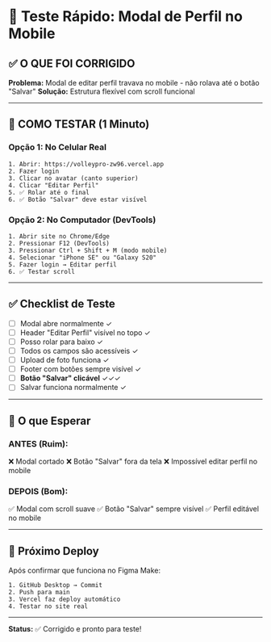 # 🧪 Teste Rápido: Modal de Perfil no Mobile

## ✅ O QUE FOI CORRIGIDO

**Problema:** Modal de editar perfil travava no mobile - não rolava até o botão "Salvar"
**Solução:** Estrutura flexível com scroll funcional

---

## 📱 COMO TESTAR (1 Minuto)

### **Opção 1: No Celular Real**
```
1. Abrir: https://volleypro-zw96.vercel.app
2. Fazer login
3. Clicar no avatar (canto superior)
4. Clicar "Editar Perfil"
5. ✅ Rolar até o final
6. ✅ Botão "Salvar" deve estar visível
```

### **Opção 2: No Computador (DevTools)**
```
1. Abrir site no Chrome/Edge
2. Pressionar F12 (DevTools)
3. Pressionar Ctrl + Shift + M (modo mobile)
4. Selecionar "iPhone SE" ou "Galaxy S20"
5. Fazer login → Editar perfil
6. ✅ Testar scroll
```

---

## ✅ Checklist de Teste

- [ ] Modal abre normalmente ✓
- [ ] Header "Editar Perfil" visível no topo ✓
- [ ] Posso rolar para baixo ✓
- [ ] Todos os campos são acessíveis ✓
- [ ] Upload de foto funciona ✓
- [ ] Footer com botões sempre visível ✓
- [ ] **Botão "Salvar" clicável** ✓✓✓
- [ ] Salvar funciona normalmente ✓

---

## 🎯 O que Esperar

### **ANTES (Ruim):**
❌ Modal cortado
❌ Botão "Salvar" fora da tela
❌ Impossível editar perfil no mobile

### **DEPOIS (Bom):**
✅ Modal com scroll suave
✅ Botão "Salvar" sempre visível
✅ Perfil editável no mobile

---

## 🚀 Próximo Deploy

Após confirmar que funciona no Figma Make:
```
1. GitHub Desktop → Commit
2. Push para main
3. Vercel faz deploy automático
4. Testar no site real
```

---

**Status:** ✅ Corrigido e pronto para teste!

